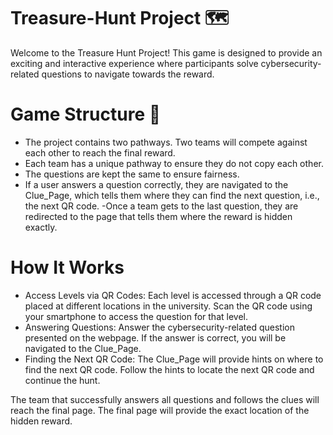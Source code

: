  # Treasure-Hunt Project 🗺️
Welcome to the Treasure Hunt Project! This game is designed to provide an exciting and interactive experience where participants solve cybersecurity-related questions to navigate towards the reward.

# Game Structure 🚀

- The project contains two pathways. Two teams will compete against each other to reach the final reward.
- Each team has a unique pathway to ensure they do not copy each other.
- The questions are kept the same to ensure fairness.
- If a user answers a question correctly, they are navigated to the Clue_Page, which tells them where they can find the next question, i.e., the next QR code.
-Once a team gets to the last question, they are redirected to the page that tells them where the reward is hidden exactly.

# How It Works 
- Access Levels via QR Codes: Each level is accessed through a QR code placed at different locations in the university. Scan the QR code using your smartphone to access the question for that level.
- Answering Questions: Answer the cybersecurity-related question presented on the webpage. If the answer is correct, you will be navigated to the Clue_Page.
- Finding the Next QR Code: The Clue_Page will provide hints on where to find the next QR code. Follow the hints to locate the next QR code and continue the hunt.

The team that successfully answers all questions and follows the clues will reach the final page. The final page will provide the exact location of the hidden reward.
